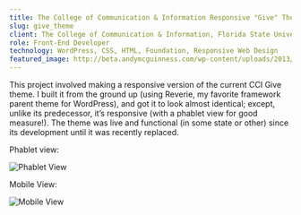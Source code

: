 ```yaml
---
title: The College of Communication & Information Responsive "Give" Theme
slug: give_theme
client: The College of Communication & Information, Florida State University
role: Front-End Developer
technology: WordPress, CSS, HTML, Foundation, Responsive Web Design
featured_image: http://beta.andymcguinness.com/wp-content/uploads/2013/11/Screenshot-2013-11-20-05.04.27528d15689d8cf.png
---
```

This project involved making a responsive version of the current CCI Give theme. I built it from the ground up (using Reverie, my favorite framework parent theme for WordPress), and got it to look almost identical; except, unlike its predecessor, it’s responsive (with a phablet view for good measure!). The theme was live and functional (in some state or other) since its development until it was recently replaced.

Phablet view:

![Phablet View](http://beta.andymcguinness.com/wp-content/uploads/2013/11/Screenshot-2013-11-20-05.06.04528d15690d684-e1385698385888.png)

Mobile View:

![Mobile View](http://beta.andymcguinness.com/wp-content/uploads/2013/11/Screenshot-2013-11-20-05.06.50.png)
